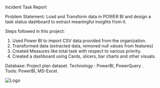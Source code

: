 Incident Task Report

Problem Statement:
Load and Transform data in POWER BI and design a task status dashboard to extract meaningful insights from it.

Steps followed in this project:
1. Used Power BI to import CSV data provided from the organization.
2. Transformed data (extracted data, removed null values from features)
3. Created Measures like total task with respect to various priority.
4. Created a dashboard using Cards, slicers, bar charts and other visuals.

Database: Project plan dataset.
Technology : PowerBI, PowerQuery .   
Tools: PowerBI, MS-Excel.







![Logo](https://github.com/hvardhank7/iNeuron_Assignment/blob/main/PowerBI/Slicer%20Assignment/Task_report.png)

